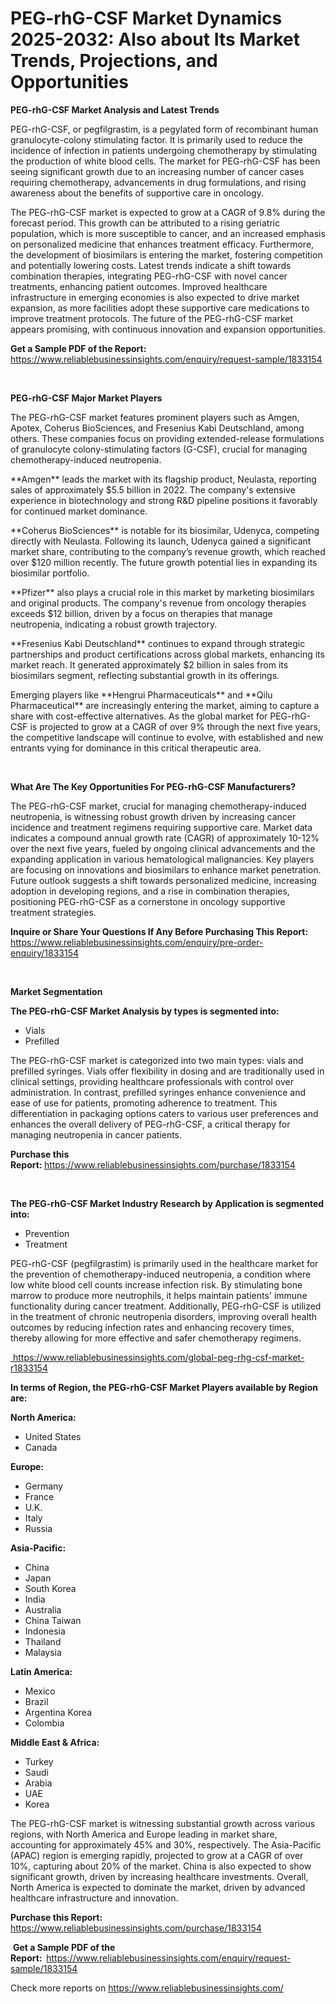 <p><h1>PEG-rhG-CSF Market Dynamics 2025-2032: Also about Its Market Trends, Projections, and Opportunities</h1></p><p><strong>PEG-rhG-CSF Market Analysis and Latest Trends</strong></p>
<p><p>PEG-rhG-CSF, or pegfilgrastim, is a pegylated form of recombinant human granulocyte-colony stimulating factor. It is primarily used to reduce the incidence of infection in patients undergoing chemotherapy by stimulating the production of white blood cells. The market for PEG-rhG-CSF has been seeing significant growth due to an increasing number of cancer cases requiring chemotherapy, advancements in drug formulations, and rising awareness about the benefits of supportive care in oncology.</p><p>The PEG-rhG-CSF market is expected to grow at a CAGR of 9.8% during the forecast period. This growth can be attributed to a rising geriatric population, which is more susceptible to cancer, and an increased emphasis on personalized medicine that enhances treatment efficacy. Furthermore, the development of biosimilars is entering the market, fostering competition and potentially lowering costs. Latest trends indicate a shift towards combination therapies, integrating PEG-rhG-CSF with novel cancer treatments, enhancing patient outcomes. Improved healthcare infrastructure in emerging economies is also expected to drive market expansion, as more facilities adopt these supportive care medications to improve treatment protocols. The future of the PEG-rhG-CSF market appears promising, with continuous innovation and expansion opportunities.</p></p>
<p><strong>Get a Sample PDF of the Report:&nbsp;</strong> <a href="https://www.reliablebusinessinsights.com/enquiry/request-sample/1833154?utm_campaign=2983&utm_medium=2&utm_source=Github&utm_content=ia&utm_term=26032025&utm_id=peg-rhg-csf">https://www.reliablebusinessinsights.com/enquiry/request-sample/1833154</a></p>
<p>&nbsp;</p>
<p><strong>PEG-rhG-CSF Major Market Players</strong></p>
<p><p>The PEG-rhG-CSF market features prominent players such as Amgen, Apotex, Coherus BioSciences, and Fresenius Kabi Deutschland, among others. These companies focus on providing extended-release formulations of granulocyte colony-stimulating factors (G-CSF), crucial for managing chemotherapy-induced neutropenia.</p><p>**Amgen** leads the market with its flagship product, Neulasta, reporting sales of approximately $5.5 billion in 2022. The company's extensive experience in biotechnology and strong R&D pipeline positions it favorably for continued market dominance.</p><p>**Coherus BioSciences** is notable for its biosimilar, Udenyca, competing directly with Neulasta. Following its launch, Udenyca gained a significant market share, contributing to the company’s revenue growth, which reached over $120 million recently. The future growth potential lies in expanding its biosimilar portfolio.</p><p>**Pfizer** also plays a crucial role in this market by marketing biosimilars and original products. The company's revenue from oncology therapies exceeds $12 billion, driven by a focus on therapies that manage neutropenia, indicating a robust growth trajectory.</p><p>**Fresenius Kabi Deutschland** continues to expand through strategic partnerships and product certifications across global markets, enhancing its market reach. It generated approximately $2 billion in sales from its biosimilars segment, reflecting substantial growth in its offerings.</p><p>Emerging players like **Hengrui Pharmaceuticals** and **Qilu Pharmaceutical** are increasingly entering the market, aiming to capture a share with cost-effective alternatives. As the global market for PEG-rhG-CSF is projected to grow at a CAGR of over 9% through the next five years, the competitive landscape will continue to evolve, with established and new entrants vying for dominance in this critical therapeutic area.</p></p>
<p>&nbsp;</p>
<p><strong>What Are The Key Opportunities For PEG-rhG-CSF Manufacturers?</strong></p>
<p><p>The PEG-rhG-CSF market, crucial for managing chemotherapy-induced neutropenia, is witnessing robust growth driven by increasing cancer incidence and treatment regimens requiring supportive care. Market data indicates a compound annual growth rate (CAGR) of approximately 10-12% over the next five years, fueled by ongoing clinical advancements and the expanding application in various hematological malignancies. Key players are focusing on innovations and biosimilars to enhance market penetration. Future outlook suggests a shift towards personalized medicine, increasing adoption in developing regions, and a rise in combination therapies, positioning PEG-rhG-CSF as a cornerstone in oncology supportive treatment strategies.</p></p>
<p><strong>Inquire or Share Your Questions If Any Before Purchasing This Report:</strong> <a href="https://www.reliablebusinessinsights.com/enquiry/pre-order-enquiry/1833154?utm_campaign=2983&utm_medium=2&utm_source=Github&utm_content=ia&utm_term=26032025&utm_id=peg-rhg-csf">https://www.reliablebusinessinsights.com/enquiry/pre-order-enquiry/1833154</a></p>
<p>&nbsp;</p>
<p><strong>Market Segmentation</strong></p>
<p><strong>The PEG-rhG-CSF Market Analysis by types is segmented into:</strong></p>
<p><ul><li>Vials</li><li>Prefilled</li></ul></p>
<p><p>The PEG-rhG-CSF market is categorized into two main types: vials and prefilled syringes. Vials offer flexibility in dosing and are traditionally used in clinical settings, providing healthcare professionals with control over administration. In contrast, prefilled syringes enhance convenience and ease of use for patients, promoting adherence to treatment. This differentiation in packaging options caters to various user preferences and enhances the overall delivery of PEG-rhG-CSF, a critical therapy for managing neutropenia in cancer patients.</p></p>
<p><strong>Purchase this Report:&nbsp;</strong><a href="https://www.reliablebusinessinsights.com/purchase/1833154?utm_campaign=2983&utm_medium=2&utm_source=Github&utm_content=ia&utm_term=26032025&utm_id=peg-rhg-csf">https://www.reliablebusinessinsights.com/purchase/1833154</a></p>
<p>&nbsp;</p>
<p><strong>The PEG-rhG-CSF Market Industry Research by Application is segmented into:</strong></p>
<p><ul><li>Prevention</li><li>Treatment</li></ul></p>
<p><p>PEG-rhG-CSF (pegfilgrastim) is primarily used in the healthcare market for the prevention of chemotherapy-induced neutropenia, a condition where low white blood cell counts increase infection risk. By stimulating bone marrow to produce more neutrophils, it helps maintain patients' immune functionality during cancer treatment. Additionally, PEG-rhG-CSF is utilized in the treatment of chronic neutropenia disorders, improving overall health outcomes by reducing infection rates and enhancing recovery times, thereby allowing for more effective and safer chemotherapy regimens.</p></p>
<p><a href="https://www.reliablebusinessinsights.com/global-peg-rhg-csf-market-r1833154?utm_campaign=2983&utm_medium=2&utm_source=Github&utm_content=ia&utm_term=26032025&utm_id=peg-rhg-csf">&nbsp;https://www.reliablebusinessinsights.com/global-peg-rhg-csf-market-r1833154</a></p>
<p><strong>In terms of Region, the PEG-rhG-CSF Market Players available by Region are:</strong></p>
<p>
    <p> <strong> North America: </strong>
        <ul>
            <li>United States</li>
            <li>Canada</li>
        </ul>
        </p> 
    <p> <strong> Europe: </strong>
        <ul>
            <li>Germany</li>
            <li>France</li>
            <li>U.K.</li>
            <li>Italy</li>
            <li>Russia</li>
        </ul>
        </p> 
    <p> <strong> Asia-Pacific: </strong>
        <ul>
            <li>China</li>
            <li>Japan</li>
            <li>South Korea</li>
            <li>India</li>
            <li>Australia</li>
            <li>China Taiwan</li>
            <li>Indonesia</li>
            <li>Thailand</li>
            <li>Malaysia</li>
        </ul>
        </p> 
    <p> <strong> Latin America: </strong>
        <ul>
            <li>Mexico</li>
            <li>Brazil</li>
            <li>Argentina Korea</li>
            <li>Colombia</li>
        </ul>
        </p> 
    <p> <strong> Middle East & Africa: </strong>
        <ul>
            <li>Turkey</li>
            <li>Saudi</li>
            <li>Arabia</li>
            <li>UAE</li>
            <li>Korea</li>
        </ul>
    </p>
    </p>
<p><p>The PEG-rhG-CSF market is witnessing substantial growth across various regions, with North America and Europe leading in market share, accounting for approximately 45% and 30%, respectively. The Asia-Pacific (APAC) region is emerging rapidly, projected to grow at a CAGR of over 10%, capturing about 20% of the market. China is also expected to show significant growth, driven by increasing healthcare investments. Overall, North America is expected to dominate the market, driven by advanced healthcare infrastructure and innovation.</p></p>
<p><strong>Purchase this Report: </strong><a href="https://www.reliablebusinessinsights.com/purchase/1833154?utm_campaign=2983&utm_medium=2&utm_source=Github&utm_content=ia&utm_term=26032025&utm_id=peg-rhg-csf">https://www.reliablebusinessinsights.com/purchase/1833154</a></p>
<p>&nbsp;<strong>Get a Sample PDF of the Report:&nbsp;&nbsp;</strong><a href="https://www.reliablebusinessinsights.com/enquiry/request-sample/1833154?utm_campaign=2983&utm_medium=2&utm_source=Github&utm_content=ia&utm_term=26032025&utm_id=peg-rhg-csf">https://www.reliablebusinessinsights.com/enquiry/request-sample/1833154</a></p>
<p><strong></strong></p>
<p>Check more reports on <a href="https://www.reliablebusinessinsights.com/?utm_campaign=2983&utm_medium=2&utm_source=Github&utm_content=ia&utm_term=26032025&utm_id=peg-rhg-csf">https://www.reliablebusinessinsights.com/</a></p>